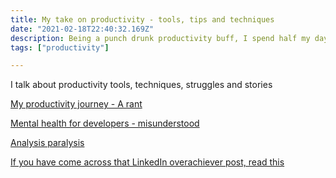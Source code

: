 ```yaml
---
title: My take on productivity - tools, tips and techniques
date: "2021-02-18T22:40:32.169Z"
description: Being a punch drunk productivity buff, I spend half my day exploring a variety of tools and techniques to try and boost productivity, and I love to talk about it
tags: ["productivity"]

---
```


I talk about productivity tools, techniques, struggles and stories

[My productivity journey - A rant](/sen/productivity/my-productivity-journey)

[Mental health for developers - misunderstood](/sen/productivity/mental-health)

[Analysis paralysis](/sen/productivity/analysis-paralysis)

[If you have come across that LinkedIn overachiever post, read this](/sen/productivity/beyond-cp)